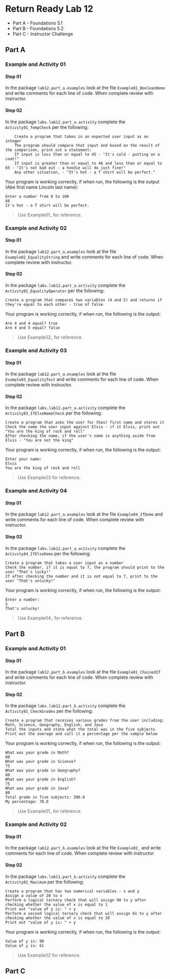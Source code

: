# Return Ready Lab 12

* Part A - Foundations 5.1
* Part B - Foundations 5.2
* Part C - Instructor Challenge

## Part A

### Example and Activity 01

#### Step 01

In the package `lab12.part_a.examples` look at the file `Example01_BooleanDemo` and write comments for each line of code. When complete review with instructor.

#### Step 02

In the package `labs.lab12.part_a.activity` complete the `Activity01_TempCheck` per the following:

        Create a program that takes in an expected user input as an integer
        The program should compare that input and based on the result of the comparison, print out a statement:
        If input is less than or equal to 45 - "It's cold - putting on a coat!"
        If input is greater than or equal to 46 and less than or equal to 65 - "It's not bad out - a hoodie will do just fine!"
        Any other situation, - "It's hot - a T shirt will be perfect."

Your program is working correctly, if when run, the following is the output (Abe first name Lincoln last name):
```
Enter a number from 0 to 100
66
It's hot - a T shirt will be perfect.
```

> Use Example01_ for reference.

### Example and Activity 02

#### Step 01

In the package `lab12.part_a.examples` look at the file `Example02_EqualityString` and write comments for each line of code. When complete review with instructor.

#### Step 02

In the package `labs.lab12.part_a.activity` complete the `Activity02_EqualityOperator` per the following:

    Create a program that compares two variables (4 and 5) and returns if they're equal to each other - true of false

Your program is working correctly, if when run, the following is the output:
```
Are 4 and 4 equal? true
Are 4 and 5 equal? false
```

> Use Example02_ for reference.


### Example and Activity 03

#### Step 01

In the package `lab12.part_a.examples` look at the file `Example03_EqualityTest` and write comments for each line of code. When complete review with instructor.

#### Step 02

In the package `labs.lab12.part_a.activity` complete the `Activity03_IfElseNameCheck` per the following:

    Create a program that asks the user for their first name and stores it
    Check the name the user input against Elvis - if it Elvis, print out "You are the king of rock and roll"
    After checking the name, if the user's name is anything aside from Elvis - "You are not the king"

Your program is working correctly, if when run, the following is the output:
```
Enter your name:
Elvis
You are the king of rock and roll
```

> Use Example03 for reference.

### Example and Activity 04

#### Step 01

In the package `lab12.part_a.examples` look at the file `Example04_IfDemo` and write comments for each line of code. When complete review with instructor.

#### Step 02

In the package `labs.lab12.part_a.activity` complete the `Activity04_IfElseDemo` per the following:

    Create a program that takes a user input as a number
    Check the number, if it is equal to 7, the program should print to the user "That's lucky!"
    If after checking the number and it is not equal to 7, print to the user "That's unlucky!"

Your program is working correctly, if when run, the following is the output:
```
Enter a number:
5
That's unlucky!
```

> Use Example04_ for reference.

## Part B

### Example and Activity 01

#### Step 01

In the package `lab12.part_b.examples` look at the file `Example01_ChainedIf` and write comments for each line of code. When complete review with instructor.

#### Step 02

In the package `labs.lab12.part_b.activity` complete the `Activity01_CheckGrades` per the following:

    Create a program that receives various grades from the user including: Math, Science, Geography, English, and Java
    Total the inputs and state what the total was in the five subjects
    Print out the average and call it a percentage per the sample below

Your program is working correctly, if when run, the following is the output:
```
What was your grade in Math?
80
What was your grade in Science?
75
What was your grade in Geography?
80
What was your grade in English?
75
What was your grade in Java?
80
Total grade in five subjects: 390.0
My percentage: 78.0
```

> Use Example01_ for reference.

### Example and Activity 02

#### Step 01

In the package `lab12.part_b.examples` look at the file `Example02_` and write comments for each line of code. When complete review with instructor.

#### Step 02

In the package `labs.lab11.part_b.activity` complete the `Activity02_Maximum` per the following:

    Create a program that has two numerical variables - x and y
    Assign a value of 20 to x
    Perform a logical ternary check that will assign 90 to y after checking whether the value of x is equal to 1
    Print out "value of y is: " + y
    Perform a second logical ternary check that will assign 61 to y after checking whether the value of x is equal to 20
    Print out "value of y is: " + y

Your program is working correctly, if when run, the following is the output:
```
Value of y is: 90
Value of y is: 61
```

> Use Example02 for reference.

## Part C